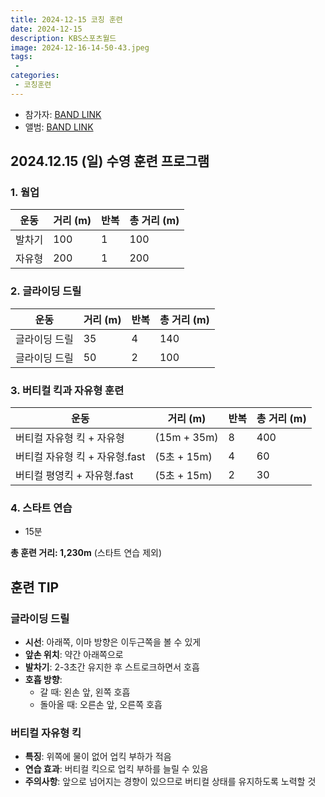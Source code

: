 ```yaml
---
title: 2024-12-15 코칭 훈련
date: 2024-12-15
description: KBS스포츠월드
image: 2024-12-16-14-50-43.jpeg
tags:
 - 
categories:
 - 코칭훈련
---
```


- 참가자: [BAND LINK](https://band.us/band/93484357/schedule/4%2F93484357%2F537540622%2F19700101)
- 앨범: [BAND LINK](https://band.us/band/93484357/album/83791028)

## 2024.12.15 (일) 수영 훈련 프로그램

### 1. 웜업
| 운동 | 거리 (m) | 반복 | 총 거리 (m) |
|------|----------|------|-------------|
| 발차기 | 100 | 1 | 100 |
| 자유형 | 200 | 1 | 200 |

### 2. 글라이딩 드릴
| 운동 | 거리 (m) | 반복 | 총 거리 (m) |
|------|----------|------|-------------|
| 글라이딩 드릴 | 35 | 4 | 140 |
| 글라이딩 드릴 | 50 | 2 | 100 |

### 3. 버티컬 킥과 자유형 훈련
| 운동 | 거리 (m) | 반복 | 총 거리 (m) |
|------|----------|------|-------------|
| 버티컬 자유형 킥 + 자유형 | (15m + 35m) | 8 | 400 |
| 버티컬 자유형 킥 + 자유형.fast | (5초 + 15m) | 4 | 60 |
| 버티컬 평영킥 + 자유형.fast | (5초 + 15m) | 2 | 30 |

### 4. 스타트 연습
- 15분

**총 훈련 거리: 1,230m** (스타트 연습 제외)

## 훈련 TIP

### 글라이딩 드릴
- **시선**: 아래쪽, 이마 방향은 이두근쪽을 볼 수 있게
- **앞손 위치**: 약간 아래쪽으로
- **발차기**: 2-3초간 유지한 후 스트로크하면서 호흡
- **호흡 방향**:
  - 갈 때: 왼손 앞, 왼쪽 호흡
  - 돌아올 때: 오른손 앞, 오른쪽 호흡

### 버티컬 자유형 킥
- **특징**: 위쪽에 물이 없어 업킥 부하가 적음
- **연습 효과**: 버티컬 킥으로 업킥 부하를 늘릴 수 있음
- **주의사항**: 앞으로 넘어지는 경향이 있으므로 버티컬 상태를 유지하도록 노력할 것